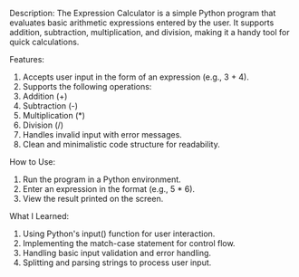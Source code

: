 Description:
The Expression Calculator is a simple Python program that evaluates basic arithmetic expressions entered by the user. It supports addition, subtraction, multiplication, and division, making it a handy tool for quick calculations.

Features:
1. Accepts user input in the form of an expression (e.g., 3 + 4).
2. Supports the following operations:
3. Addition (+)
4. Subtraction (-)
5. Multiplication (*)
6. Division (/)
7. Handles invalid input with error messages.
8. Clean and minimalistic code structure for readability.

How to Use:
1. Run the program in a Python environment.
2. Enter an expression in the format <number> <operator> <number> (e.g., 5 * 6).
3. View the result printed on the screen.

What I Learned:
1. Using Python's input() function for user interaction.
2. Implementing the match-case statement for control flow.
3. Handling basic input validation and error handling.
4. Splitting and parsing strings to process user input.
